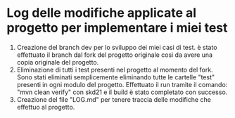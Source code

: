# Log delle modifiche applicate al progetto per implementare i miei test

1. Creazione del branch dev per lo sviluppo dei miei casi di test. 
   è stato effettuato il branch dal fork del progetto originale così da avere una copia originale del progetto.
2. Eliminazione di tutti i test presenti nel progetto al momento del fork.
Sono stati eliminati semplicemente eliminando tutte le cartelle "test" presenti in ogni modulo del progetto.
Effettuato il run tramite il comando: "mvn clean verify" con skd21 e il build è stato completato con successo.
3. Creazione del file "LOG.md" per tenere traccia delle modifiche che effettuo al progetto.